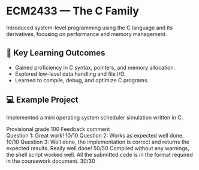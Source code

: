 # ECM2433 — The C Family

Introduced system-level programming using the C language and its derivatives, focusing on performance and memory management.

## 🧠 Key Learning Outcomes
- Gained proficiency in C syntax, pointers, and memory allocation.
- Explored low-level data handling and file I/O.
- Learned to compile, debug, and optimize C programs.

## 💻 Example Project
Implemented a mini operating system scheduler simulation written in C.


Provisional grade	100
Feedback comment	
Question 1: Great work! 10/10
Question 2: Works as expected well done. 10/10
Question 3: Well done, the implementation is correct and returns the expected results. Really well done! 50/50
Compiled without any warnings, the shell script worked well. All the submitted code is in the format required in the coursework document. 30/30
